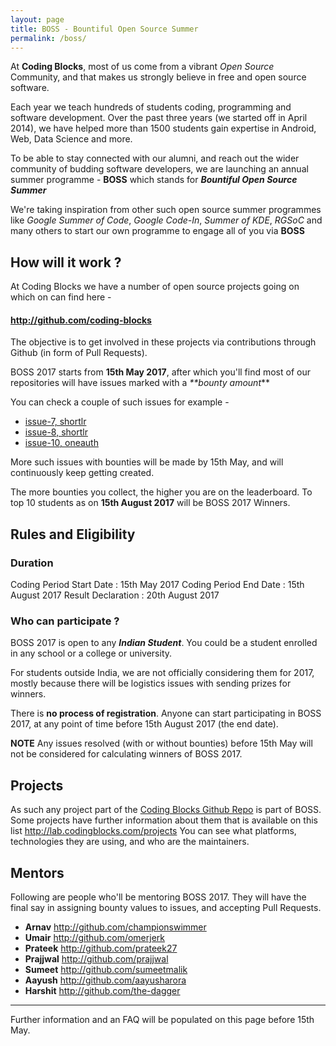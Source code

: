```yaml
---
layout: page
title: BOSS - Bountiful Open Source Summer
permalink: /boss/
---
```



At **Coding Blocks**, most of us come from a vibrant _Open Source_ Community,
and that makes us strongly believe in free and open source software.

Each year we teach hundreds of students coding, programming and software
development. Over the past three years (we started off in April 2014), we
have helped more than 1500 students gain expertise in Android, Web, Data Science
and more.

To be able to stay connected with our alumni, and reach out the wider
community of budding software developers, we are launching an annual summer
programme  - **BOSS** which stands for _**Bountiful Open Source Summer**_

We're taking inspiration from other such open source summer programmes like
_Google Summer of Code_, _Google Code-In_, _Summer of KDE_, _RGSoC_ and
many others to start our own programme to engage all of you via **BOSS**

## How will it work ?

At Coding Blocks we have a number of open source projects going on
which on can find here -

#### <http://github.com/coding-blocks>

The objective is to get involved in these projects via contributions
through Github (in form of Pull Requests).

BOSS 2017 starts from **15th May 2017**, after which you'll find
most of our repositories will have issues marked with a _**bounty amount_**

You can check a couple of such issues for example -
 - [issue-7, shortlr](https://github.com/coding-blocks/shortlr/issues/7)
 - [issue-8, shortlr](https://github.com/coding-blocks/shortlr/issues/8)
 - [issue-10, oneauth](https://github.com/coding-blocks/oneauth/issues/10)

More such issues with bounties will be made by 15th May, and will
continuously  keep getting created.

The more bounties you collect, the higher you are on the leaderboard.
To top 10 students as on **15th August 2017** will be BOSS 2017 Winners.

## Rules and Eligibility

### Duration
Coding Period Start Date : 15th May 2017
Coding Period End Date   : 15th August 2017
Result Declaration       : 20th August 2017

### Who can participate ?
BOSS 2017 is open to any _**Indian Student**_. You could be a student enrolled
in any school or a college or university.

For students outside India, we are not officially considering them for 2017,
mostly because there will be logistics issues with sending prizes for winners.

There is **no process of registration**. Anyone can start participating
 in BOSS 2017, at any point of time before 15th August 2017 (the end date).


**NOTE** Any issues resolved (with or without bounties) before 15th May
will not be considered for calculating winners of BOSS 2017.

## Projects
As such any project part of the [Coding Blocks Github Repo](http://github.com/coding-blocks)
is part of BOSS. Some projects have further information about them that is
available on this list <http://lab.codingblocks.com/projects>
You can see what platforms, technologies they are using, and who are the maintainers.



## Mentors

Following are people who'll be mentoring BOSS 2017. They will have
the final say in assigning bounty values to issues, and accepting
Pull Requests.

 - **Arnav** <http://github.com/championswimmer>
 - **Umair** <http://github.com/omerjerk>
 - **Prateek** <http://github.com/prateek27>
 - **Prajjwal** <http://github.com/prajjwal>
 - **Sumeet** <http://github.com/sumeetmalik>
 - **Aayush** <http://github.com/aayusharora>
 - **Harshit** <http://github.com/the-dagger>


----

Further information and an FAQ will be populated on this page before 15th May.

